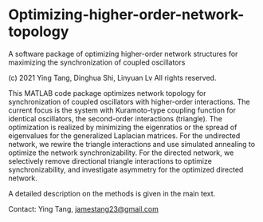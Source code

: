 # Optimizing-higher-order-network-topology

A software package of optimizing higher-order network structures for maximizing the synchronization of coupled oscillators

(c) 2021 Ying Tang, Dinghua Shi, Linyuan Lv
All rights reserved. 

This MATLAB code package optimizes network topology for synchronization of coupled oscillators with higher-order interactions. The current focus is the system with Kuramoto-type coupling function for identical oscillators, the second-order interactions (triangle). The optimization is realized by minimizing the eigenratios or the spread of eigenvalues for the generalized Laplacian matrices. For the undirected network, we rewire the triangle interactions and use simulated annealing to optimize the network synchronizability. For the directed network, we selectively remove directional triangle interactions to optimize synchronizability, and investigate asymmetry for the optimized directed network.

A detailed description on the methods is given in the main text. 

Contact: Ying Tang, jamestang23@gmail.com

